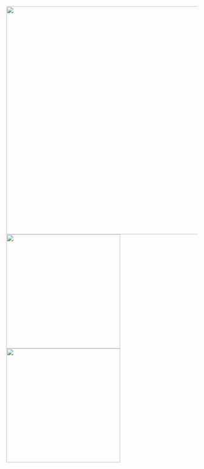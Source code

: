 <!--<div align=>
   <h2><strong>Hi, i'm Ruben <img src="https://media.giphy.com/media/hvRJCLFzcasrR4ia7z/giphy.gif" width="30" ></strong></h2>
   <p>Coding since 2018</p>
</div>

[![React](https://img.shields.io/badge/-react-blue?style=for-the-badge&logoColor=black&logo=react&color=61DAFB)](https://github.com/juanpeter?tab=repositories&q=react&type=&language=)
[![NodeJS](https://img.shields.io/badge/-node.js-green?style=for-the-badge&logoColor=white&logo=node.js&color=339933)]()

<p align=""> <img src="https://komarev.com/ghpvc/?username=RubenFontes&color=blue" alt="Profile views" /> </p>

<p align="">
<img width="334px" src="https://github-readme-stats.vercel.app/api/top-langs/?username=RubenFontes&layout=compact&theme=github_dark"/>
</p>
-->


<div align="left" width="100%">
   <a href="https://github.com/RubenFontes"><img width="600px" src="http://github-profile-summary-cards.vercel.app/api/cards/profile-details?username=RubenFontes&theme=github_dark"/></a>
</div>

<div align="left" width="100%"> 
   <a href="https://github.com/RubenFontes"><img width="300px" src="http://github-profile-summary-cards.vercel.app/api/cards/stats?username=RubenFontes&theme=github_dark"/></a>
   <a href="https://github.com/RubenFontes"><img width="300px" src="http://github-profile-summary-cards.vercel.app/api/cards/most-commit-language?username=RubenFontes&theme=github_dark"/></a>
</div>

